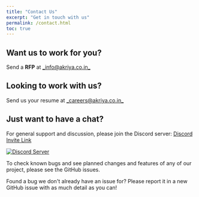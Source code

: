 ```yaml
---
title: "Contact Us"
excerpt: "Get in touch with us"
permalink: /contact.html
toc: true
---
```



## Want us to work for you?
Send a **RFP** at [_info@akriya.co.in_](mailto:info@akriya.co.in)


## Looking to work with us?
Send us your resume at [_careers@akriya.co.in_](mailto:careers@akriya.co.in)

## Just want to have a chat?
For general support and discussion, please join the Discord server: [Discord Invite Link](https://discord.gg/8jdSdmD)

[![Discord Server](https://discordapp.com/api/guilds/756603773425549312/widget.png?style=banner2)](https://discord.gg/8jdSdmD)

To check known bugs and see planned changes and features of any of our project, please see the GitHub issues.

Found a bug we don't already have an issue for? Please report it in a new GitHub issue with as much detail as you can!
